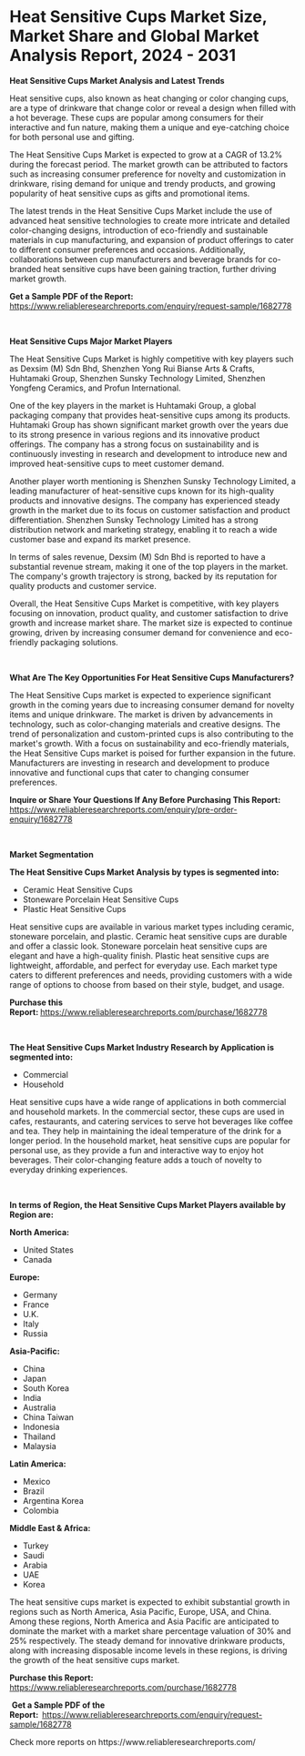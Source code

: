 <p><h1>Heat Sensitive Cups Market Size, Market Share and Global Market Analysis Report, 2024 - 2031</h1></p><p><strong>Heat Sensitive Cups Market Analysis and Latest Trends</strong></p>
<p><p>Heat sensitive cups, also known as heat changing or color changing cups, are a type of drinkware that change color or reveal a design when filled with a hot beverage. These cups are popular among consumers for their interactive and fun nature, making them a unique and eye-catching choice for both personal use and gifting.</p><p>The Heat Sensitive Cups Market is expected to grow at a CAGR of 13.2% during the forecast period. The market growth can be attributed to factors such as increasing consumer preference for novelty and customization in drinkware, rising demand for unique and trendy products, and growing popularity of heat sensitive cups as gifts and promotional items.</p><p>The latest trends in the Heat Sensitive Cups Market include the use of advanced heat sensitive technologies to create more intricate and detailed color-changing designs, introduction of eco-friendly and sustainable materials in cup manufacturing, and expansion of product offerings to cater to different consumer preferences and occasions. Additionally, collaborations between cup manufacturers and beverage brands for co-branded heat sensitive cups have been gaining traction, further driving market growth.</p></p>
<p><strong>Get a Sample PDF of the Report:&nbsp;</strong> <a href="https://www.reliableresearchreports.com/enquiry/request-sample/1682778">https://www.reliableresearchreports.com/enquiry/request-sample/1682778</a></p>
<p>&nbsp;</p>
<p><strong>Heat Sensitive Cups Major Market Players</strong></p>
<p><p>The Heat Sensitive Cups Market is highly competitive with key players such as Dexsim (M) Sdn Bhd, Shenzhen Yong Rui Bianse Arts & Crafts, Huhtamaki Group, Shenzhen Sunsky Technology Limited, Shenzhen Yongfeng Ceramics, and Profun International. </p><p>One of the key players in the market is Huhtamaki Group, a global packaging company that provides heat-sensitive cups among its products. Huhtamaki Group has shown significant market growth over the years due to its strong presence in various regions and its innovative product offerings. The company has a strong focus on sustainability and is continuously investing in research and development to introduce new and improved heat-sensitive cups to meet customer demand.</p><p>Another player worth mentioning is Shenzhen Sunsky Technology Limited, a leading manufacturer of heat-sensitive cups known for its high-quality products and innovative designs. The company has experienced steady growth in the market due to its focus on customer satisfaction and product differentiation. Shenzhen Sunsky Technology Limited has a strong distribution network and marketing strategy, enabling it to reach a wide customer base and expand its market presence.</p><p>In terms of sales revenue, Dexsim (M) Sdn Bhd is reported to have a substantial revenue stream, making it one of the top players in the market. The company's growth trajectory is strong, backed by its reputation for quality products and customer service.</p><p>Overall, the Heat Sensitive Cups Market is competitive, with key players focusing on innovation, product quality, and customer satisfaction to drive growth and increase market share. The market size is expected to continue growing, driven by increasing consumer demand for convenience and eco-friendly packaging solutions.</p></p>
<p>&nbsp;</p>
<p><strong>What Are The Key Opportunities For Heat Sensitive Cups Manufacturers?</strong></p>
<p><p>The Heat Sensitive Cups market is expected to experience significant growth in the coming years due to increasing consumer demand for novelty items and unique drinkware. The market is driven by advancements in technology, such as color-changing materials and creative designs. The trend of personalization and custom-printed cups is also contributing to the market's growth. With a focus on sustainability and eco-friendly materials, the Heat Sensitive Cups market is poised for further expansion in the future. Manufacturers are investing in research and development to produce innovative and functional cups that cater to changing consumer preferences.</p></p>
<p><strong>Inquire or Share Your Questions If Any Before Purchasing This Report:</strong> <a href="https://www.reliableresearchreports.com/enquiry/pre-order-enquiry/1682778">https://www.reliableresearchreports.com/enquiry/pre-order-enquiry/1682778</a></p>
<p>&nbsp;</p>
<p><strong>Market Segmentation</strong></p>
<p><strong>The Heat Sensitive Cups Market Analysis by types is segmented into:</strong></p>
<p><ul><li>Ceramic Heat Sensitive Cups</li><li>Stoneware Porcelain Heat Sensitive Cups</li><li>Plastic Heat Sensitive Cups</li></ul></p>
<p><p>Heat sensitive cups are available in various market types including ceramic, stoneware porcelain, and plastic. Ceramic heat sensitive cups are durable and offer a classic look. Stoneware porcelain heat sensitive cups are elegant and have a high-quality finish. Plastic heat sensitive cups are lightweight, affordable, and perfect for everyday use. Each market type caters to different preferences and needs, providing customers with a wide range of options to choose from based on their style, budget, and usage.</p></p>
<p><strong>Purchase this Report:&nbsp;</strong><a href="https://www.reliableresearchreports.com/purchase/1682778">https://www.reliableresearchreports.com/purchase/1682778</a></p>
<p>&nbsp;</p>
<p><strong>The Heat Sensitive Cups Market Industry Research by Application is segmented into:</strong></p>
<p><ul><li>Commercial</li><li>Household</li></ul></p>
<p><p>Heat sensitive cups have a wide range of applications in both commercial and household markets. In the commercial sector, these cups are used in cafes, restaurants, and catering services to serve hot beverages like coffee and tea. They help in maintaining the ideal temperature of the drink for a longer period. In the household market, heat sensitive cups are popular for personal use, as they provide a fun and interactive way to enjoy hot beverages. Their color-changing feature adds a touch of novelty to everyday drinking experiences.</p></p>
<p>&nbsp;</p>
<p><strong>In terms of Region, the Heat Sensitive Cups Market Players available by Region are:</strong></p>
<p>
    <p> <strong> North America: </strong>
        <ul>
            <li>United States</li>
            <li>Canada</li>
        </ul>
        </p> 
    <p> <strong> Europe: </strong>
        <ul>
            <li>Germany</li>
            <li>France</li>
            <li>U.K.</li>
            <li>Italy</li>
            <li>Russia</li>
        </ul>
        </p> 
    <p> <strong> Asia-Pacific: </strong>
        <ul>
            <li>China</li>
            <li>Japan</li>
            <li>South Korea</li>
            <li>India</li>
            <li>Australia</li>
            <li>China Taiwan</li>
            <li>Indonesia</li>
            <li>Thailand</li>
            <li>Malaysia</li>
        </ul>
        </p> 
    <p> <strong> Latin America: </strong>
        <ul>
            <li>Mexico</li>
            <li>Brazil</li>
            <li>Argentina Korea</li>
            <li>Colombia</li>
        </ul>
        </p> 
    <p> <strong> Middle East & Africa: </strong>
        <ul>
            <li>Turkey</li>
            <li>Saudi</li>
            <li>Arabia</li>
            <li>UAE</li>
            <li>Korea</li>
        </ul>
    </p>
    </p>
<p><p>The heat sensitive cups market is expected to exhibit substantial growth in regions such as North America, Asia Pacific, Europe, USA, and China. Among these regions, North America and Asia Pacific are anticipated to dominate the market with a market share percentage valuation of 30% and 25% respectively. The steady demand for innovative drinkware products, along with increasing disposable income levels in these regions, is driving the growth of the heat sensitive cups market.</p></p>
<p><strong>Purchase this Report: </strong><a href="https://www.reliableresearchreports.com/purchase/1682778">https://www.reliableresearchreports.com/purchase/1682778</a></p>
<p>&nbsp;<strong>Get a Sample PDF of the Report:&nbsp;&nbsp;</strong><a href="https://www.reliableresearchreports.com/enquiry/request-sample/1682778">https://www.reliableresearchreports.com/enquiry/request-sample/1682778</a></p>
<p><strong></strong></p>
<p>Check more reports on https://www.reliableresearchreports.com/</p>